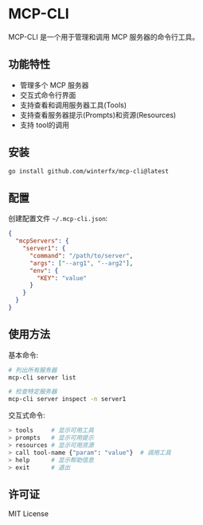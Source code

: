 # MCP-CLI

MCP-CLI 是一个用于管理和调用 MCP 服务器的命令行工具。

## 功能特性

- 管理多个 MCP 服务器
- 交互式命令行界面
- 支持查看和调用服务器工具(Tools)
- 支持查看服务器提示(Prompts)和资源(Resources)
- 支持 tool的调用

## 安装
```bash
go install github.com/winterfx/mcp-cli@latest
```

## 配置

创建配置文件 `~/.mcp-cli.json`:

```json
{
  "mcpServers": {
    "server1": {
      "command": "/path/to/server",
      "args": ["--arg1", "--arg2"],
      "env": {
        "KEY": "value"
      }
    }
  }
}
```

## 使用方法

基本命令:

```bash
# 列出所有服务器
mcp-cli server list

# 检查特定服务器
mcp-cli server inspect -n server1
```

交互式命令:
```bash
> tools     # 显示可用工具
> prompts   # 显示可用提示
> resources # 显示可用资源
> call tool-name {"param": "value"}  # 调用工具
> help      # 显示帮助信息
> exit      # 退出
```

## 许可证

MIT License
